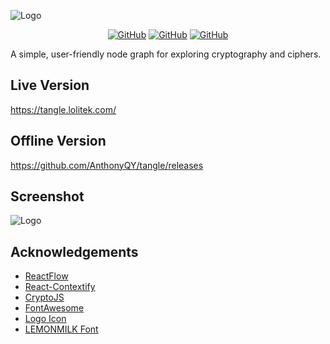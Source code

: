 
![Logo](https://i.ibb.co/tXSpHh4/Logo-Dark-Small.png)

<div align="center">
 
 <a href="https://tangle.lolitek.com/">![GitHub](https://img.shields.io/website?up_message=online&url=https%3A%2F%2Ftangle.lolitek.com%2F)</a>
 <a href="">![GitHub](https://img.shields.io/depfu/dependencies/github/AnthonyQY/tangle)</a>
 <a href="">![GitHub](https://img.shields.io/github/license/anthonyqy/tangle)</a>
 
</div>

A simple, user-friendly node graph for exploring cryptography and ciphers.

## Live Version

https://tangle.lolitek.com/

## Offline Version

https://github.com/AnthonyQY/tangle/releases

## Screenshot
![Logo](https://i.ibb.co/PTb4dB5/demo.png)

## Acknowledgements

 - [ReactFlow](https://reactflow.dev/)
 - [React-Contextify](https://fkhadra.github.io/react-contexify/)
 - [CryptoJS](https://www.npmjs.com/package/crypto-js)
 - [FontAwesome](https://fontawesome.com/)
 - [Logo Icon](https://www.flaticon.com/free-icons/tangle)
 - [LEMONMILK Font](https://marsnev.com/)

